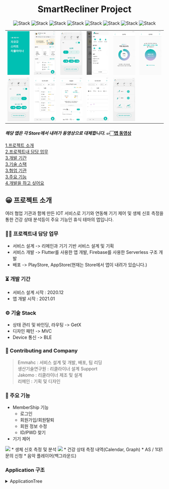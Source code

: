 <h1 align="center">SmartRecliner Project</h1>  

<div align="center">
 
![Stack](https://img.shields.io/badge/flutter-02569B?style=for-the-badge&logo=Flutter&logoColor=white)
![Stack](https://img.shields.io/badge/android-3DDC84?style=for-the-badge&logo=Android&logoColor=white)
![Stack](https://img.shields.io/badge/apple-000000?style=for-the-badge&logo=IOS&logoColor=white)
![Stack](https://img.shields.io/badge/dart-0175C2?style=for-the-badge&logo=Dart&logoColor=white)
![Stack](https://img.shields.io/badge/kotlin-7F52FF?style=for-the-badge&logo=Kotlin&logoColor=white)
![Stack](https://img.shields.io/badge/swift-F05138?style=for-the-badge&logo=Swift&logoColor=white)
![Stack](https://img.shields.io/badge/firebase-FFCA28?style=for-the-badge&logo=Firebase&logoColor=white)
![Stack](https://img.shields.io/badge/bluetooth-0082FC?style=for-the-badge&logo=BLE&logoColor=white)
 
</div>

<table>
   <tr>
      <td>
         <a href="https://drive.google.com/file/d/1XkPu5-FzIulQEAY-mL7eNyhquiBI5qEj/view?usp=drive_link">
         <img width="200px" src="./1.png">
      </td>
      <td>
         <a href="https://drive.google.com/file/d/1XkPu5-FzIulQEAY-mL7eNyhquiBI5qEj/view?usp=drive_link">
         <img width="200px" src="./2.png">
      </td>
      <td>
         <a href="https://drive.google.com/file/d/1XkPu5-FzIulQEAY-mL7eNyhquiBI5qEj/view?usp=drive_link">
         <img width="200px" src="./3.png">
      </td>
      <td>
         <a href="https://drive.google.com/file/d/1XkPu5-FzIulQEAY-mL7eNyhquiBI5qEj/view?usp=drive_link">
         <img width="200px" src="./4.png">
      </td>
      <td>
         <a href="https://drive.google.com/file/d/1XkPu5-FzIulQEAY-mL7eNyhquiBI5qEj/view?usp=drive_link">
         <img width="200px" src="./5.png">
      </td>
      <td>
         <a href="https://drive.google.com/file/d/1XkPu5-FzIulQEAY-mL7eNyhquiBI5qEj/view?usp=drive_link">
         <img width="200px" src="./6.png">
      </td>      
   </tr>
   <tr>
      <td>
         <a href="https://drive.google.com/file/d/1XkPu5-FzIulQEAY-mL7eNyhquiBI5qEj/view?usp=drive_link">
         <img width="200px" src="./7.png">
      </td>      
      <td>
         <a href="https://drive.google.com/file/d/1XkPu5-FzIulQEAY-mL7eNyhquiBI5qEj/view?usp=drive_link">
         <img width="200px" src="./8.png">
      </td>
      <td>
         <a href="https://drive.google.com/file/d/1XkPu5-FzIulQEAY-mL7eNyhquiBI5qEj/view?usp=drive_link">
         <img width="200px" src="./9.png">
      </td>
      <td>
         <a href="https://drive.google.com/file/d/1XkPu5-FzIulQEAY-mL7eNyhquiBI5qEj/view?usp=drive_link">
         <img width="200px" src="./10.png">
      </td>
      <td>
         <a href="https://drive.google.com/file/d/1XkPu5-FzIulQEAY-mL7eNyhquiBI5qEj/view?usp=drive_link">
         <img width="200px" src="./11.png">
      </td>
    </tr>	
</table>

#### _해당 앱은 각 Store에서 내려가 동영상으로 대체합니다._ 👉🏻[앱 동영상](https://drive.google.com/file/d/1XkPu5-FzIulQEAY-mL7eNyhquiBI5qEj/view?usp=drive_link)

[1.프로젝트 소개](#😀-프로젝트-소개)    
[2.프로젝트내 담당 업무](#🧑‍💻-프로젝트내-담당-업무)  
[3.개발 기간](#⏳️-개발-기간)  
[3.기술 스택](#⚙️-기술-Stack)  
[3.협업 기관](#🙌-Contributing-and-Company)   
[3.주요 기능](#📌-주요-기능)  
[4.개발을 하고 싶어요](#Application-구조)


## 😀 프로젝트 소개  
여러 협업 기관과 함께 만든 IOT 서비스로 기기와 연동해 기기 제어 및 생체 신호 측정을 통한 건강 상태 분석등이 주요 기능인 휴식 테마의 앱입니다.    

### 🧑‍💻 프로젝트내 담당 업무  
+ 서비스 설계 -> 리메인과 기기 기반 서비스 설계 및 기획  
+ 서비스 개발 -> Flutter를 사용한 앱 개발, Firebase를 사용한 Serverless 구조 개발  
+ 배포 -> PlayStore, AppStore(현재는 Store에서 앱이 내려가 있습니다.)    

### ⏳️ 개발 기간  
* 서비스 설계 시작 : 2020.12  
* 앱 개발 시작 : 2021.01    

### ⚙️ 기술 Stack  
* 상태 관리 및 바인딩, 라우팅 -> GetX  
* 디자인 패턴 -> MVC  
* Device 통신 -> BLE  

### 🙌 Contributing and Company    
> Emmahc : 서비스 설계 및 개발, 배포, 팀 리딩  
> 생산기술연구원 : 리클라이너 설계 Support   
> Jakomo : 리클라이너 제조 및 설계  
> 리메인 : 기획 및 디자인    

### 📌 주요 기능  
* MemberShip 기능  
  * 로그인  
  * 회원가입/회원탈퇴  
  * 회원 정보 수정  
  * ID/PWD 찾기  
* 기기 제어  
<img width="600px" src="./screen.png">
* 생체 신호 측정 및 분석  
<img width="600px" src="./screen2.png">
* 건강 상태 측정 내역(Calendar, Graph)  
* AS / 1대1 문의 신청  
* 음악 플레이어(백그라운드)


### Application 구조
<details><summary>ApplicationTree</summary>
   
```bash
├── README.md
├── android
│   ├── app
│   │   ├── build.gradle
│   │   └── src
│   │       ├── debug
│   │       │   └── AndroidManifest.xml
│   │       ├── main
│   │       │   ├── AndroidManifest.xml
│   │       │   ├── kotlin
│   │       │   │   └── com
│   │       │   │       └── example
│   │       │   │           └── smartrecliner_flutter
│   │       │   │               └── MainActivity.kt
│   │       │   └── res
│   │       │       ├── drawable
│   │       │       │   └── launch_background.xml
│   │       │       ├── drawable-v21
│   │       │       │   └── launch_background.xml
│   │       │       ├── mipmap-hdpi
│   │       │       │   └── ic_launcher.png
│   │       │       ├── mipmap-mdpi
│   │       │       │   └── ic_launcher.png
│   │       │       ├── mipmap-xhdpi
│   │       │       │   └── ic_launcher.png
│   │       │       ├── mipmap-xxhdpi
│   │       │       │   └── ic_launcher.png
│   │       │       ├── mipmap-xxxhdpi
│   │       │       │   └── ic_launcher.png
│   │       │       ├── values
│   │       │       │   └── styles.xml
│   │       │       └── values-night
│   │       │           └── styles.xml
│   │       └── profile
│   │           └── AndroidManifest.xml
│   ├── build.gradle
│   ├── gradle
│   │   └── wrapper
│   │       └── gradle-wrapper.properties
│   ├── gradle.properties
│   └── settings.gradle
├── images
│   ├── back_img.png
│   ├── banner1_img.png
│   ├── banner2_img.png
│   ├── ble_img.png
│   ├── blooddrop_black_img.png
│   ├── blooddrop_img.png
│   ├── body_controlseat_img.png
│   ├── breathe_mint_img.png
│   ├── check_img.png
│   ├── close_black_img.png
│   ├── close_img.png
│   ├── context_circle_img.png
│   ├── context_recten_img.png
│   ├── context_trialg_img.png
│   ├── directionsign_left_img.png
│   ├── directionsign_right_img.png
│   ├── down_direction_img.png
│   ├── dummy_profile.png
│   ├── graph_icon_black_img.png
│   ├── graph_icon_gray_img.png
│   ├── healthnodata_img.png
│   ├── heart_black_img.png
│   ├── heart_img.png
│   ├── heart_mint_img.png
│   ├── heartgrey_img.png
│   ├── heat_seat_grey_img.png
│   ├── heat_seat_img.png
│   ├── info_img.png
│   ├── jakomo_logo_img.png
│   ├── leg_controlseat_img.png
│   ├── list_black_img.png
│   ├── list_gray_img.png
│   ├── lying_img.png
│   ├── lying_white_img.png
│   ├── measure_next_history_img.png
│   ├── measure_previous_history_img.png
│   ├── menu_img.png
│   ├── mode_add_mint_img.png
│   ├── mode_list_mint_img.png
│   ├── playing_img.png
│   ├── plus_img.png
│   ├── point_grey_img.png
│   ├── point_img.png
│   ├── point_red_img.png
│   ├── point_yellow_img.png
│   ├── position_seat_grey_img.png
│   ├── position_seat_img.png
│   ├── progress_grey_img.png
│   ├── progress_original_img.png
│   ├── radial_scale.png
│   ├── remoter_img.png
│   ├── reset_grey_img.png
│   ├── reset_img.png
│   ├── result_mint_img.png
│   ├── rocking_seat_grey_img.png
│   ├── rocking_seat_img.png
│   ├── sit_img.png
│   ├── sit_white_img.png
│   ├── stress_black_img.png
│   ├── stress_img.png
│   ├── up_direction_img.png
│   ├── weight_black_img.png
│   └── weight_img.png
├── ios
│   ├── Flutter
│   │   ├── AppFrameworkInfo.plist
│   │   ├── Debug.xcconfig
│   │   └── Release.xcconfig
│   ├── Runner
│   │   ├── AppDelegate.swift
│   │   ├── Assets.xcassets
│   │   │   ├── AppIcon.appiconset
│   │   │   │   ├── Contents.json
│   │   │   │   ├── Icon-App-1024x1024@1x.png
│   │   │   │   ├── Icon-App-20x20@1x.png
│   │   │   │   ├── Icon-App-20x20@2x.png
│   │   │   │   ├── Icon-App-20x20@3x.png
│   │   │   │   ├── Icon-App-29x29@1x.png
│   │   │   │   ├── Icon-App-29x29@2x.png
│   │   │   │   ├── Icon-App-29x29@3x.png
│   │   │   │   ├── Icon-App-40x40@1x.png
│   │   │   │   ├── Icon-App-40x40@2x.png
│   │   │   │   ├── Icon-App-40x40@3x.png
│   │   │   │   ├── Icon-App-60x60@2x.png
│   │   │   │   ├── Icon-App-60x60@3x.png
│   │   │   │   ├── Icon-App-76x76@1x.png
│   │   │   │   ├── Icon-App-76x76@2x.png
│   │   │   │   └── Icon-App-83.5x83.5@2x.png
│   │   │   └── LaunchImage.imageset
│   │   │       ├── Contents.json
│   │   │       ├── LaunchImage.png
│   │   │       ├── LaunchImage@2x.png
│   │   │       ├── LaunchImage@3x.png
│   │   │       └── README.md
│   │   ├── Base.lproj
│   │   │   ├── LaunchScreen.storyboard
│   │   │   └── Main.storyboard
│   │   ├── Info.plist
│   │   └── Runner-Bridging-Header.h
│   ├── Runner.xcodeproj
│   │   ├── project.pbxproj
│   │   ├── project.xcworkspace
│   │   │   ├── contents.xcworkspacedata
│   │   │   └── xcshareddata
│   │   │       ├── IDEWorkspaceChecks.plist
│   │   │       └── WorkspaceSettings.xcsettings
│   │   └── xcshareddata
│   │       └── xcschemes
│   │           └── Runner.xcscheme
│   └── Runner.xcworkspace
│       ├── contents.xcworkspacedata
│       └── xcshareddata
│           ├── IDEWorkspaceChecks.plist
│           └── WorkspaceSettings.xcsettings
├── lib
│   ├── Api
│   │   ├── APIResultDto.dart
│   │   ├── ApiClient.dart
│   │   ├── ApiClient.g.dart
│   │   ├── ApiRawDto.dart
│   │   ├── ApiRawDto.g.dart
│   │   ├── DummyHistoryDto.dart
│   │   ├── DummyHistoryDto.g.dart
│   │   ├── HistoryAPI.dart
│   │   ├── HistoryAPI.g.dart
│   │   ├── HistoryApiResponse.dart
│   │   └── HistoryApiResponse.g.dart
│   ├── Banner
│   │   └── BannerUI.dart
│   ├── BleProvider.dart
│   ├── BleScan
│   │   └── BLEScanBlue.dart
│   ├── BottomUI.dart
│   ├── ChartGraph
│   │   ├── BloodPressureGraphUI.dart
│   │   ├── HistoryListUI.dart
│   │   └── ReclinerGraphUI.dart
│   ├── ContextMenu
│   │   └── ContextMenu.dart
│   ├── Control
│   │   ├── ControlAttributeUI.dart
│   │   ├── ControlHeatUI.dart
│   │   ├── ControlShakeUI.dart
│   │   ├── ControlUI.dart
│   │   ├── HeatMultiSwitch.dart
│   │   ├── HeatProvider.dart
│   │   ├── RemoteContolProvider.dart
│   │   ├── ShakeMultiSwitch.dart
│   │   └── ShakeProvider.dart
│   ├── Drawer
│   │   └── DrawerUI.dart
│   ├── Dto
│   │   └── MeasureResultDto.dart
│   ├── Health
│   │   ├── HealthItemUI.dart
│   │   └── HistoryHealthItemUI.dart
│   ├── History
│   │   ├── DummyHistory.dart
│   │   ├── History.dart
│   │   ├── HistoryBloodPressureGraphUI.dart
│   │   ├── HistoryDateController.dart
│   │   ├── HistoryGraphController.dart
│   │   ├── HistoryGraphUI.dart
│   │   ├── HistoryList.dart
│   │   ├── HistoryListItem.dart
│   │   ├── HistoryProvider2.dart
│   │   ├── NewHistoryGraphUI.dart
│   │   ├── NewHistoryProvider.dart
│   │   └── TestProvider.dart
│   ├── HistoryRestAPI
│   │   ├── ApiResultDto.dart
│   │   ├── ApiResultDto.g.dart
│   │   ├── HApi.dart
│   │   ├── HApi.g.dart
│   │   ├── HApiInfoDto.dart
│   │   ├── HApiInfoDto.g.dart
│   │   ├── HApiInsertDto.dart
│   │   ├── HApiInsertDto.g.dart
│   │   ├── HApiResultDto.dart
│   │   ├── HApiResultDto.g.dart
│   │   ├── OnlyUserEmailDto.dart
│   │   ├── OnlyUserEmailDto.g.dart
│   │   ├── UserEmailDto.dart
│   │   └── UserEmailDto.g.dart
│   ├── MainPage.dart
│   ├── Measure
│   │   ├── DetailResult.dart
│   │   ├── HistoryControlDate.dart
│   │   ├── HistoryProvider.dart
│   │   ├── HistroyControlGraph.dart
│   │   ├── Measure.dart
│   │   ├── MeasureGraphUI.dart
│   │   ├── MeasureHistory.dart
│   │   ├── MeasureResult.dart
│   │   ├── Measuring.dart
│   │   └── ProcessRawData.dart
│   ├── MemberShip
│   │   ├── MemberShipStart.dart
│   │   └── PatternAuth.dart
│   ├── Mode
│   │   ├── ModeDto.dart
│   │   └── ModeItemUI.dart
│   ├── Protocol
│   │   └── BleProtocol.dart
│   ├── SplashPage.dart
│   ├── UISupport
│   │   ├── AppbarUI.dart
│   │   ├── CustomDialogBox.dart
│   │   ├── ModeData.dart
│   │   ├── ReclinerColor.dart
│   │   └── ScreenUtilAPI.dart
│   └── main.dart
├── pubspec.lock
├── pubspec.yaml
└── test
    └── widget_test.dart
``` 
   
</details>
